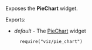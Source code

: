 Exposes the **PieChart** widget.

Exports:

- *default* - The [PieChart](/api-reference/20%20Data%20Visualization%20Widgets/dxPieChart '/Documentation/ApiReference/Data_Visualization_Widgets/dxPieChart/') widget

        require("viz/pie_chart")

